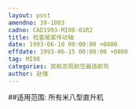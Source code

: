 ```yaml
---
layout: post
amendno: 39-1003
cadno: CAD1993-MI08-01R2
title: 检查尾桨传动轴
date: 1993-06-10 00:00:00 +0800
effdate: 1993-06-15 00:00:00 +0800
tag: MI08
categories: 民航总局航空器适航司
author: 赵强
---
```


##适用范围:
所有米八型直升机

